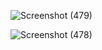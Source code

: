 
![Screenshot (479)](https://github.com/user-attachments/assets/145882cb-2d14-4a2d-9efe-535c8aea9793)


![Screenshot (478)](https://github.com/user-attachments/assets/a43e943c-23e9-4657-8fae-a39545c582c3)
